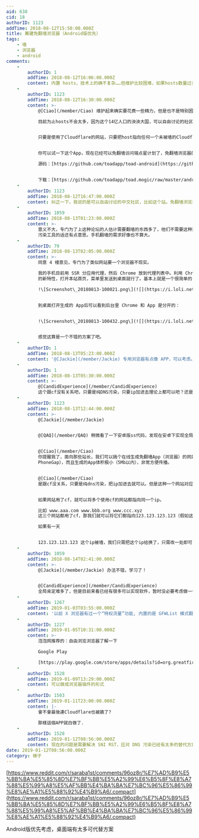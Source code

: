 ```yaml
---
aid: 638
cid: 18
authorID: 1123
addTime: 2018-08-12T15:50:00.000Z
title: 筹建免翻墙浏览器（Android版优先）
tags:
    - 墙
    - 浏览器
    - android
comments:
    -
        authorID: 1
        addTime: 2018-08-12T16:06:00.000Z
        content: 内置 hosts，技术上的确不复杂……但维护比较困难，如果hosts数量过多，性能又是问题……
    -
        authorID: 1123
        addTime: 2018-08-12T16:30:00.000Z
        content: >-
            @[Ciao](/member/Ciao) 维护起来确实要花费一些精力，但是也不是特别困难。  

            目前为止hosts不会太多，因为这个14亿人口的泱泱大国，可以自由讨论的社区甚至还不到10个。


            只要是使用了Cloudflare的网站，只要把host指向任何一个未被墙的Cloudflare的ip就可以免翻墙访问。


            你可以试一下这个App，现在已经可以免翻墙访问端点星计划了，免翻墙浏览器的原理跟这个类似  

            源码：[https://github.com/toadapp/toad-android](https://github.com/toadapp/toad-android)


            下载：[https://github.com/toadapp/toad.mogic/raw/master/android/toad-app-1.0.1.apk](https://github.com/toadapp/toad.mogic/raw/master/android/toad-app-1.0.1.apk)
    -
        authorID: 1123
        addTime: 2018-08-12T16:47:00.000Z
        content: 纠正一下，我说的是可以自由讨论的中文社区，比如这个站。免翻墙浏览器并不适合是用来浏览FB、twitter、youtube。
    -
        authorID: 1059
        addTime: 2018-08-13T01:23:00.000Z
        content: >-
            意义不大，专门为了上这种论坛的人估计需要翻墙的东西多了，他们不需要这种浏览器。如果说是内置了反DNS
            污染工具的话还有点意思。手机翻墙的需求好像也不算大。
    -
        authorID: 79
        addTime: 2018-08-13T02:05:00.000Z
        content: >-
            同意 4 楼意见，专门为了类似网站要一个浏览器不现实。  

            我的手机目前用 SSR 分应用代理，然后 Chrome 放到代理列表中。利用 Chrome
            的新特性，打开本站首页，菜单里发送到桌面就行了。基本上就是一个很简单的 App 了。菜单：  

            !\[Screenshot\_20180813-100021.png\](![](https://i.loli.net/2018/08/13/5b70e66a8970b.png))


            到桌面打开生成的 App后可以看到后台里 Chrome 和 App 是分开的：


            !\[Screenshot\_20180813-100432.png\](![](https://i.loli.net/2018/08/13/5b70e75921b11.png))


            感觉这算是一个不错的方案了吧。
    -
        authorID: 1
        addTime: 2018-08-13T05:23:00.000Z
        content: '@[Jackie](/member/Jackie) 专用浏览器有点像 APP，可以考虑。'
    -
        authorID: 1
        addTime: 2018-08-13T05:30:00.000Z
        content: >-
            @[CandidExperience](/member/CandidExperience)
            这个跟cf没有关系吧，只要是纯DNS污染，只要ip加进去理论上都可以吧？还是说ip不能被墙？
    -
        authorID: 1123
        addTime: 2018-08-13T12:44:00.000Z
        content: >-
            @[Jackie](/member/Jackie)


            @[QAQ](/member/QAQ) 稍微看了一下安卓版ss代码，发现在安卓下实现全局代理远比实现一个内置代理的浏览器复杂。


            @[Ciao](/member/Ciao)
            你提醒我了，面向那些站长，我们可以搞个在线生成免翻墙App（浏览器）的网站，让他们去生成自己网站专用的App（借鉴
            PhoneGap），而且生成的App体积极小（5Mb以内），非常方便传播。


            @[Ciao](/member/Ciao)
            是跟cf没关系，只要是纯dns污染，把ip加进去就可以。但是这种一个网站对应一个ip的情形，维护起来太麻烦。


            如果网站用了cf，就可以将多个使用cf的网站都指向同一个ip。  

            比如 www.aaa.com www.bbb.org www.ccc.xyz
            这三个网站都用了cf，那我们就可以将它们都指向123.123.123.123（假如这个是cf的ip）  

            如果有一天


            123.123.123.123 这个ip被墙，我们只需把这个ip给换了，只需改一处即可，降低维护成本。
    -
        authorID: 1059
        addTime: 2018-08-14T02:41:00.000Z
        content: >-
            @[Jackie](/member/Jackie) 办法不错，学习了！


            @[CandidExperience](/member/CandidExperience)
            全局肯定难多了，但是目前来看已经有很多可以实现软件，暂时没必要考虑做一个这么复杂的APP。你的新想法不错。
    -
        authorID: 1267
        addTime: 2019-01-03T03:55:00.000Z
        content: '以前 X 浏览器有过一个“特权流量”功能, 内置的是 GFWList 模式翻墙. 后来在 2017 年的某个版本停止提供了'
    -
        authorID: 1227
        addTime: 2019-01-05T10:31:00.000Z
        content: >-
            泡泡网推荐的：自由浏览浏览器了解一下  

            Google Play  

            [https://play.google.com/store/apps/details?id=org.greatfire.freebrowser&hl=zh-CN](https://play.google.com/store/apps/details?id=org.greatfire.freebrowser&hl=zh-CN)
    -
        authorID: 1528
        addTime: 2019-01-09T13:29:00.000Z
        content: 可以做成浏览器插件的形式
    -
        authorID: 1503
        addTime: 2019-01-11T23:00:00.000Z
        content: |-
            會不會最後連Cloudflare也被牆了?

            那樣這個APP就白做了.
    -
        authorID: 1528
        addTime: 2019-01-12T08:56:00.000Z
        content: 现在的问题是需要解决 SNI RST，应对 DNS 污染已经有太多的替代方案
date: 2019-01-12T08:56:00.000Z
category: 梯子
---
```


[https://www.reddit.com/r/saraba1st/comments/96oz8r/%E7%AD%B9%E5%BB%BA%E5%85%8D%E7%BF%BB%E5%A2%99%E6%B5%8F%E8%A7%88%E5%99%A8%E5%AF%BB%E4%BA%BA%E7%BC%96%E5%86%99%E8%AE%A1%E5%88%92%E4%B9%A6/.compact](https://www.reddit.com/r/saraba1st/comments/96oz8r/%E7%AD%B9%E5%BB%BA%E5%85%8D%E7%BF%BB%E5%A2%99%E6%B5%8F%E8%A7%88%E5%99%A8%E5%AF%BB%E4%BA%BA%E7%BC%96%E5%86%99%E8%AE%A1%E5%88%92%E4%B9%A6/.compact)

Android版优先考虑，桌面端有太多可代替方案
